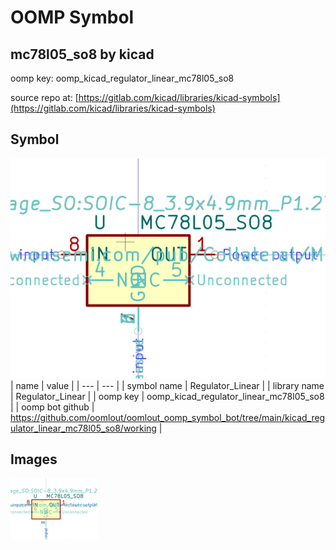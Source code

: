 # OOMP Symbol  
## mc78l05_so8  by kicad  
  
oomp key: oomp_kicad_regulator_linear_mc78l05_so8  
  
source repo at: [https://gitlab.com/kicad/libraries/kicad-symbols](https://gitlab.com/kicad/libraries/kicad-symbols)  
## Symbol  
  
[![working.png](working_600.png)](working.png)  
| name | value | 
| --- | --- | 
| symbol name | Regulator_Linear | 
| library name | Regulator_Linear | 
| oomp key | oomp_kicad_regulator_linear_mc78l05_so8 | 
| oomp bot github | https://github.com/oomlout/oomlout_oomp_symbol_bot/tree/main/kicad_regulator_linear_mc78l05_so8/working | 
## Images  
  
[![working.png](working_140.png)](working.png)  
